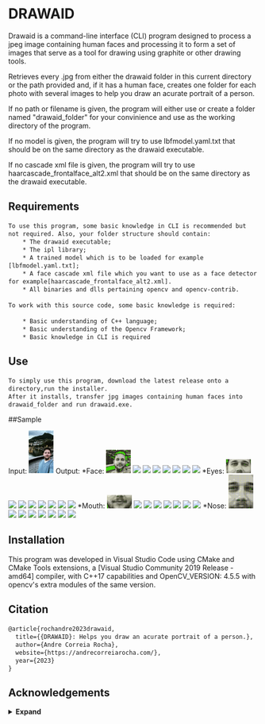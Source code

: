 

# DRAWAID

Drawaid is a command-line interface (CLI) program designed to process a jpeg image 
containing human faces and processing it to form a set of images that serve as a tool 
for drawing using graphite or other drawing tools.

Retrieves every .jpg from either the drawaid folder in this current directory
or the path provided and, if it has a human face,
creates one folder for each photo with several images to help you draw an acurate portrait of a person.

If no path or filename is given, the program will either use or create a folder named "drawaid_folder"
for your convinience and use as the working directory of the program.

If no model is given, the program will try to use lbfmodel.yaml.txt that should be on the same directory as the drawaid executable.

If no cascade xml file is given, the program will try to use haarcascade_frontalface_alt2.xml that should be on the same directory as the drawaid executable.

## Requirements

    To use this program, some basic knowledge in CLI is recommended but not required. Also, your folder structure should contain:
        * The drawaid executable;
        * The ipl library;
        * A trained model which is to be loaded for example [lbfmodel.yaml.txt];
        * A face cascade xml file which you want to use as a face detector for example[haarcascade_frontalface_alt2.xml].
        * All binaries and dlls pertaining opencv and opencv-contrib.

    To work with this source code, some basic knowledge is required:

        * Basic understanding of C++ language;
        * Basic understanding of the Opencv Framework;
        * Basic knowledge in CLI is required

## Use

    To simply use this program, download the latest release onto a directory,run the installer.
    After it installs, transfer jpg images containing human faces into drawaid_folder and run drawaid.exe.

##Sample

Input:
<img src="https://github.com/EngAndreRocha/drawaid/blob/main/sample.jpg" width="50px"/>
Output:
    *Face:
    <img src="https://github.com/EngAndreRocha/drawaid/blob/main/example/person_0/face/face_0_8B.jpg" width="50px"/>
    <img src="https://github.com/EngAndreRocha/drawaid/blob/main/example/person_0/face/face_0_6B.jpg" width="50px"/>
    <img src="https://github.com/EngAndreRocha/drawaid/blob/main/example/person_0/face/face_0_4B.jpg" width="50px"/>
    <img src="https://github.com/EngAndreRocha/drawaid/blob/main/example/person_0/face/face_0_2B.jpg" width="50px"/>
    <img src="https://github.com/EngAndreRocha/drawaid/blob/main/example/person_0/face/face_0_HB.jpg" width="50px"/>
    <img src="https://github.com/EngAndreRocha/drawaid/blob/main/example/person_0/face/face_0_2H.jpg" width="50px"/>
    <img src="https://github.com/EngAndreRocha/drawaid/blob/main/example/person_0/face/face_0_4H.jpg" width="50px"/>
    <img src="https://github.com/EngAndreRocha/drawaid/blob/main/example/person_0/face/face_0_6H.jpg" width="50px"/>
    *Eyes:
    <img src="https://github.com/EngAndreRocha/drawaid/blob/main/example/person_0/eyes/eyes_0_8B.jpg" width="50px"/>
    <img src="https://github.com/EngAndreRocha/drawaid/blob/main/example/person_0/eyes/eyes_0_6B.jpg" width="50px"/>
    <img src="https://github.com/EngAndreRocha/drawaid/blob/main/example/person_0/eyes/eyes_0_4B.jpg" width="50px"/>
    <img src="https://github.com/EngAndreRocha/drawaid/blob/main/example/person_0/eyes/eyes_0_2B.jpg" width="50px"/>
    <img src="https://github.com/EngAndreRocha/drawaid/blob/main/example/person_0/eyes/eyes_0_HB.jpg" width="50px"/>
    <img src="https://github.com/EngAndreRocha/drawaid/blob/main/example/person_0/eyes/eyes_0_2H.jpg" width="50px"/>
    <img src="https://github.com/EngAndreRocha/drawaid/blob/main/example/person_0/eyes/eyes_0_4H.jpg" width="50px"/>
    <img src="https://github.com/EngAndreRocha/drawaid/blob/main/example/person_0/eyes/eyes_0_6H.jpg" width="50px"/>
    *Mouth:
    <img src="https://github.com/EngAndreRocha/drawaid/blob/main/example/person_0/mouth/mouth_0_8B.jpg" width="50px"/>
    <img src="https://github.com/EngAndreRocha/drawaid/blob/main/example/person_0/mouth/mouth_0_6B.jpg" width="50px"/>
    <img src="https://github.com/EngAndreRocha/drawaid/blob/main/example/person_0/mouth/mouth_0_4B.jpg" width="50px"/>
    <img src="https://github.com/EngAndreRocha/drawaid/blob/main/example/person_0/mouth/mouth_0_2B.jpg" width="50px"/>
    <img src="https://github.com/EngAndreRocha/drawaid/blob/main/example/person_0/mouth/mouth_0_HB.jpg" width="50px"/>
    <img src="https://github.com/EngAndreRocha/drawaid/blob/main/example/person_0/mouth/mouth_0_2H.jpg" width="50px"/>
    <img src="https://github.com/EngAndreRocha/drawaid/blob/main/example/person_0/mouth/mouth_0_4H.jpg" width="50px"/>
    <img src="https://github.com/EngAndreRocha/drawaid/blob/main/example/person_0/mouth/mouth_0_6H.jpg" width="50px"/>
    *Nose:
    <img src="https://github.com/EngAndreRocha/drawaid/blob/main/example/person_0/nose/nose_0_8B.jpg" width="50px"/>
    <img src="https://github.com/EngAndreRocha/drawaid/blob/main/example/person_0/nose/nose_0_6B.jpg" width="50px"/>
    <img src="https://github.com/EngAndreRocha/drawaid/blob/main/example/person_0/nose/nose_0_4B.jpg" width="50px"/>
    <img src="https://github.com/EngAndreRocha/drawaid/blob/main/example/person_0/nose/nose_0_2B.jpg" width="50px"/>
    <img src="https://github.com/EngAndreRocha/drawaid/blob/main/example/person_0/nose/nose_0_HB.jpg" width="50px"/>
    <img src="https://github.com/EngAndreRocha/drawaid/blob/main/example/person_0/nose/nose_0_2H.jpg" width="50px"/>
    <img src="https://github.com/EngAndreRocha/drawaid/blob/main/example/person_0/nose/nose_0_4H.jpg" width="50px"/>
    <img src="https://github.com/EngAndreRocha/drawaid/blob/main/example/person_0/nose/nose_0_6H.jpg" width="50px"/>


## Installation

This program was developed in Visual Studio Code using CMake and CMake Tools extensions, 
a [Visual Studio Community 2019 Release - amd64] compiler, with C++17 capabilities and OpenCV_VERSION: 4.5.5 with opencv's extra modules of the same version.

## Citation

```
@article{rochandre2023drawaid,
  title={{DRAWAID}: Helps you draw an acurate portrait of a person.},
  author={Andre Correia Rocha},
  website={https://andrecorreiarocha.com/},
  year={2023}
}
```

## Acknowledgements

<details><summary> <b>Expand</b> </summary>

* [https://github.com/CLIUtils/CLI11](https://github.com/CLIUtils/CLI11)
* [https://opencv.org/](https://opencv.org/)
* [https://docs.opencv.org/3.4/d2/d42/tutorial_face_landmark_detection_in_an_image.html](https://docs.opencv.org/3.4/d2/d42/tutorial_face_landmark_detection_in_an_image.html)

</details>
